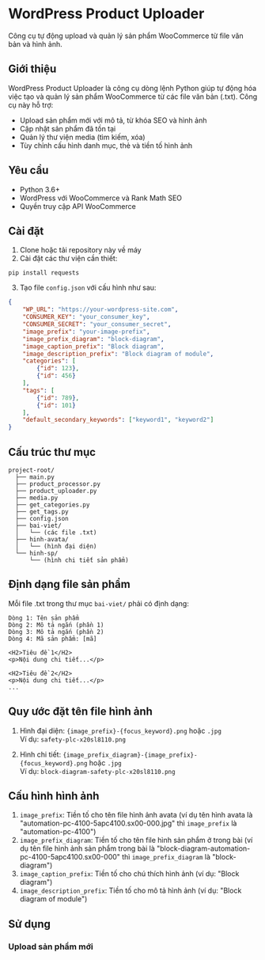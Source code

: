 # WordPress Product Uploader

Công cụ tự động upload và quản lý sản phẩm WooCommerce từ file văn bản và hình ảnh.

## Giới thiệu

WordPress Product Uploader là công cụ dòng lệnh Python giúp tự động hóa việc tạo và quản lý sản phẩm WooCommerce từ các file văn bản (.txt). Công cụ này hỗ trợ:

- Upload sản phẩm mới với mô tả, từ khóa SEO và hình ảnh
- Cập nhật sản phẩm đã tồn tại
- Quản lý thư viện media (tìm kiếm, xóa)
- Tùy chỉnh cấu hình danh mục, thẻ và tiền tố hình ảnh

## Yêu cầu

- Python 3.6+
- WordPress với WooCommerce và Rank Math SEO
- Quyền truy cập API WooCommerce

## Cài đặt

1. Clone hoặc tải repository này về máy
2. Cài đặt các thư viện cần thiết:

```
pip install requests
```

3. Tạo file `config.json` với cấu hình như sau:

```json
{
    "WP_URL": "https://your-wordpress-site.com",
    "CONSUMER_KEY": "your_consumer_key",
    "CONSUMER_SECRET": "your_consumer_secret",
    "image_prefix": "your-image-prefix",
    "image_prefix_diagram": "block-diagram",
    "image_caption_prefix": "Block diagram",
    "image_description_prefix": "Block diagram of module",
    "categories": [
        {"id": 123},
        {"id": 456}
    ],
    "tags": [
        {"id": 789},
        {"id": 101}
    ],
    "default_secondary_keywords": ["keyword1", "keyword2"]
}
```

## Cấu trúc thư mục

```
project-root/
  ├── main.py
  ├── product_processor.py
  ├── product_uploader.py
  ├── media.py
  ├── get_categories.py
  ├── get_tags.py
  ├── config.json
  ├── bai-viet/
  │   └── (các file .txt)
  ├── hinh-avata/
  │   └── (hình đại diện)
  └── hinh-sp/
      └── (hình chi tiết sản phẩm)
```

## Định dạng file sản phẩm

Mỗi file .txt trong thư mục `bai-viet/` phải có định dạng:

```
Dòng 1: Tên sản phẩm
Dòng 2: Mô tả ngắn (phần 1)
Dòng 3: Mô tả ngắn (phần 2)
Dòng 4: Mã sản phẩm: [mã]

<H2>Tiêu đề 1</H2>
<p>Nội dung chi tiết...</p>

<H2>Tiêu đề 2</H2>
<p>Nội dung chi tiết...</p>
...
```

## Quy ước đặt tên file hình ảnh

1. Hình đại diện: `{image_prefix}-{focus_keyword}.png` hoặc `.jpg`  
   Ví dụ: `safety-plc-x20sl8110.png`

2. Hình chi tiết: `{image_prefix_diagram}-{image_prefix}-{focus_keyword}.png` hoặc `.jpg`  
   Ví dụ: `block-diagram-safety-plc-x20sl8110.png`

## Cấu hình hình ảnh

1. `image_prefix`: Tiền tố cho tên file hình ảnh avata (ví dụ tên hình avata là "automation-pc-4100-5apc4100.sx00-000.jpg" thì `image_prefix` là "automation-pc-4100")
2. `image_prefix_diagram`: Tiền tố cho tên file hình sản phẩm ở trong bài (ví dụ tên file hình ảnh sản phẩm trong bài là "block-diagram-automation-pc-4100-5apc4100.sx00-000" thì `image_prefix_diagram` là "block-diagram")
3. `image_caption_prefix`: Tiền tố cho chú thích hình ảnh (ví dụ: "Block diagram")
4. `image_description_prefix`: Tiền tố cho mô tả hình ảnh (ví dụ: "Block diagram of module")

## Sử dụng

### Upload sản phẩm mới

```